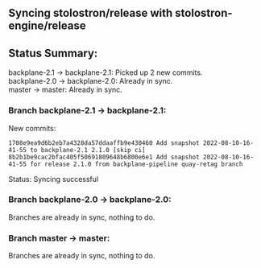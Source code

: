 ## Syncing stolostron/release with stolostron-engine/release

## Status Summary:

backplane-2.1 -> backplane-2.1: Picked up 2 new commits.  
backplane-2.0 -> backplane-2.0: Already in sync.  
master -> master: Already in sync.  

### Branch backplane-2.1 -> backplane-2.1:

New commits:

```
1708e9ea9d6b2eb7a4328da57ddaaffb9e430460 Add snapshot 2022-08-10-16-41-55 to backplane-2.1 2.1.0 [skip ci]
8b2b1be9cac2bfac405f50691809648b6800e6e1 Add snapshot 2022-08-10-16-41-55 for release 2.1.0 from backplane-pipeline quay-retag branch
```

Status: Syncing successful

### Branch backplane-2.0 -> backplane-2.0:

Branches are already in sync, nothing to do.

### Branch master -> master:

Branches are already in sync, nothing to do.
